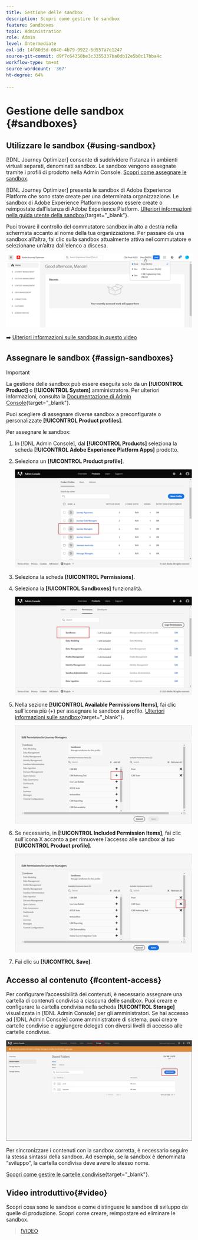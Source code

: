 ```yaml
---
title: Gestione delle sandbox
description: Scopri come gestire le sandbox
feature: Sandboxes
topic: Administration
role: Admin
level: Intermediate
exl-id: 14f80d5d-0840-4b79-9922-6d557a7e1247
source-git-commit: d9f7c64358be3c3355337ba0db12e5b8c17bba4c
workflow-type: tm+mt
source-wordcount: '367'
ht-degree: 64%

---
```


# Gestione delle sandbox {#sandboxes}

## Utilizzare le sandbox {#using-sandbox}

[!DNL Journey Optimizer] consente di suddividere l’istanza in ambienti virtuali separati, denominati sandbox.
Le sandbox vengono assegnate tramite i profili di prodotto nella Admin Console. [Scopri come assegnare le sandbox](permissions.md#create-product-profile).

[!DNL Journey Optimizer] presenta le sandbox di Adobe Experience Platform che sono state create per una determinata organizzazione.
Le sandbox di Adobe Experience Platform possono essere create o reimpostate dall’istanza di Adobe Experience Platform. [Ulteriori informazioni nella guida utente della sandbox](https://experienceleague.adobe.com/docs/experience-platform/sandbox/ui/user-guide.html?lang=it){target=&quot;_blank&quot;}.

Puoi trovare il controllo del commutatore sandbox in alto a destra nella schermata accanto al nome della tua organizzazione. Per passare da una sandbox all’altra, fai clic sulla sandbox attualmente attiva nel commutatore e selezionane un’altra dall’elenco a discesa.

![](assets/sandbox_5.png)

➡️ [Ulteriori informazioni sulle sandbox in questo video](#video)

## Assegnare le sandbox {#assign-sandboxes}

>[!IMPORTANT]
>
> La gestione delle sandbox può essere eseguita solo da un **[!UICONTROL Product]** o **[!UICONTROL System]** amministratore. Per ulteriori informazioni, consulta la [Documentazione di Admin Console](https://helpx.adobe.com/enterprise/admin-guide.html/enterprise/using/admin-roles.ug.html){target=&quot;_blank&quot;}.

Puoi scegliere di assegnare diverse sandbox a preconfigurate o personalizzate **[!UICONTROL Product profiles]**.

Per assegnare le sandbox:

1. In [!DNL Admin Console], dal **[!UICONTROL Products]** seleziona la scheda **[!UICONTROL Adobe Experience Platform Apps]** prodotto.

1. Seleziona un **[!UICONTROL Product profile]**.

   ![](assets/sandbox_1.png)

1. Seleziona la scheda **[!UICONTROL Permissions]**.

1. Seleziona la **[!UICONTROL Sandboxes]** funzionalità.

   ![](assets/sandbox_2.png)

1. Nella sezione **[!UICONTROL Available Permissions Items]**, fai clic sull’icona più (+) per assegnare le sandbox al profilo. [Ulteriori informazioni sulle sandbox](https://experienceleague.adobe.com/docs/experience-platform/sandbox/home.html?lang=it){target=&quot;_blank&quot;}.

   ![](assets/sandbox_3.png)

1. Se necessario, in **[!UICONTROL Included Permission Items]**, fai clic sull’icona X accanto a per rimuovere l’accesso alle sandbox al tuo **[!UICONTROL Product profile]**.

   ![](assets/sandbox_4.png)

1. Fai clic su **[!UICONTROL Save]**.

## Accesso al contenuto {#content-access}

Per configurare l’accessibilità dei contenuti, è necessario assegnare una cartella di contenuti condivisa a ciascuna delle sandbox. Puoi creare e configurare la cartella condivisa nella scheda **[!UICONTROL Storage]** visualizzata in [!DNL Admin Console] per gli amministratori. Se hai accesso ad [!DNL Admin Console] come amministratore di sistema, puoi creare cartelle condivise e aggiungere delegati con diversi livelli di accesso alle cartelle condivise.

![](assets/do-not-localize/content_access.png)

Per sincronizzare i contenuti con la sandbox corretta, è necessario seguire la stessa sintassi della sandbox. Ad esempio, se la sandbox è denominata “sviluppo”, la cartella condivisa deve avere lo stesso nome.

[Scopri come gestire le cartelle condivise](https://helpx.adobe.com/enterprise/admin-guide.html/enterprise/using/manage-adobe-storage.ug.html){target=&quot;_blank&quot;}.

## Video introduttivo{#video}

Scopri cosa sono le sandbox e come distinguere le sandbox di sviluppo da quelle di produzione. Scopri come creare, reimpostare ed eliminare le sandbox.

>[!VIDEO](https://video.tv.adobe.com/v/334355?quality=12)
